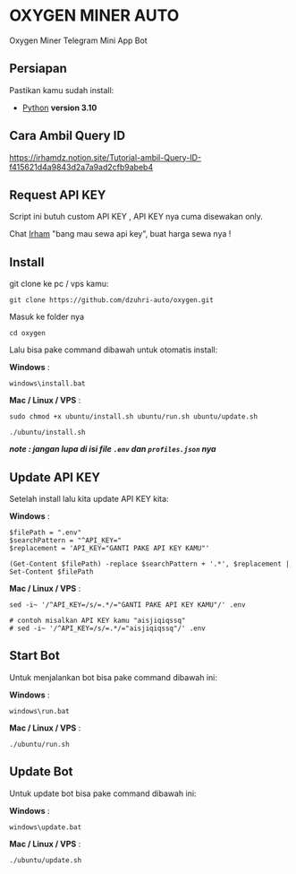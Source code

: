 # OXYGEN MINER AUTO

Oxygen Miner Telegram Mini App Bot

## Persiapan

Pastikan kamu sudah install:

- [Python](https://www.python.org/downloads/release/python-31014/) **version 3.10**

## Cara Ambil Query ID

<https://irhamdz.notion.site/Tutorial-ambil-Query-ID-f415621d4a9843d2a7a9ad2cfb9abeb4>

## Request API KEY

Script ini butuh custom API KEY , API KEY nya cuma disewakan only.

Chat [Irham](https://t.me/irhamdz) "bang mau sewa api key", buat harga sewa nya !

## Install

git clone ke pc / vps kamu:

```shell
git clone https://github.com/dzuhri-auto/oxygen.git
```

Masuk ke folder nya

```shell
cd oxygen
```

Lalu bisa pake command dibawah untuk otomatis install:

**Windows** :

```shell
windows\install.bat
```

**Mac / Linux / VPS** :

```shell
sudo chmod +x ubuntu/install.sh ubuntu/run.sh ubuntu/update.sh
```

```shell
./ubuntu/install.sh
```

***note : jangan lupa di isi file `.env` dan `profiles.json` nya***

## Update API KEY

Setelah install lalu kita update API KEY kita:

**Windows** :

```shell
$filePath = ".env"
$searchPattern = "^API_KEY="
$replacement = 'API_KEY="GANTI PAKE API KEY KAMU"'

(Get-Content $filePath) -replace $searchPattern + '.*', $replacement | Set-Content $filePath
```

**Mac / Linux / VPS** :

```shell
sed -i~ '/^API_KEY=/s/=.*/="GANTI PAKE API KEY KAMU"/' .env

# contoh misalkan API KEY kamu "aisjiqiqssq"
# sed -i~ '/^API_KEY=/s/=.*/="aisjiqiqssq"/' .env
```

## Start Bot

Untuk menjalankan bot bisa pake command dibawah ini:

**Windows** :

```shell
windows\run.bat
```

**Mac / Linux / VPS** :

```shell
./ubuntu/run.sh
```

## Update Bot

Untuk update bot bisa pake command dibawah ini:

**Windows** :

```shell
windows\update.bat
```

**Mac / Linux / VPS** :

```shell
./ubuntu/update.sh
```
